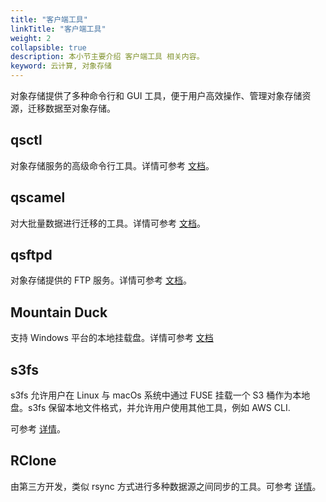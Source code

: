 ```yaml
---
title: "客户端工具"
linkTitle: "客户端工具"
weight: 2
collapsible: true
description: 本小节主要介绍 客户端工具 相关内容。
keyword: 云计算, 对象存储
---
```


对象存储提供了多种命令行和 GUI 工具，便于用户高效操作、管理对象存储资源，迁移数据至对象存储。

## qsctl 

对象存储服务的高级命令行工具。详情可参考 [文档](./qsctl)。

## qscamel 

对大批量数据进行迁移的工具。详情可参考 [文档](./qscamel)。

## qsftpd 

对象存储提供的 FTP 服务。详情可参考 [文档](./qsftpd)。

## Mountain Duck

支持 Windows 平台的本地挂载盘。详情可参考 [文档](./mountain-duck)

## s3fs

s3fs 允许用户在 Linux 与 macOs 系统中通过 FUSE 挂载一个 S3 桶作为本地盘。s3fs 保留本地文件格式，并允许用户使用其他工具，例如 AWS CLI.

可参考 [详情](https://github.com/s3fs-fuse/s3fs-fuse)。

## RClone

由第三方开发，类似 rsync 方式进行多种数据源之间同步的工具。可参考 [详情](http://rclone.org)。


